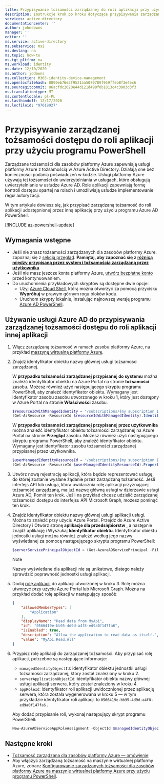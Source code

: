 ```yaml
---
title: Przypisywanie tożsamości zarządzanej do roli aplikacji przy użyciu programu PowerShell — Azure AD
description: Instrukcje krok po kroku dotyczące przypisywania zarządzanej tożsamości dostępu do roli innej aplikacji przy użyciu programu PowerShell.
services: active-directory
documentationcenter: ''
author: johndowns
manager: ''
editor: ''
ms.service: active-directory
ms.subservice: msi
ms.devlang: na
ms.topic: how-to
ms.tgt_pltfrm: na
ms.workload: identity
ms.date: 12/10/2020
ms.author: jodowns
ms.collection: M365-identity-device-management
ms.openlocfilehash: 8890eb76e3f9521aa5070789f969ffeb8f3e4ec6
ms.sourcegitcommit: 86acfdc2020e44d121d498f0b1013c4c3903d3f3
ms.translationtype: MT
ms.contentlocale: pl-PL
ms.lasthandoff: 12/17/2020
ms.locfileid: "97618927"
---
```

# <a name="assign-a-managed-identity-access-to-an-application-role-using-powershell"></a>Przypisywanie zarządzanej tożsamości dostępu do roli aplikacji przy użyciu programu PowerShell

Zarządzane tożsamości dla zasobów platformy Azure zapewniają usługi platformy Azure z tożsamością w Azure Active Directory. Działają one bez konieczności podania poświadczeń w kodzie. Usługi platformy Azure używają tej tożsamości do uwierzytelniania w usługach, które obsługują uwierzytelnianie w usłudze Azure AD. Role aplikacji zapewniają formę kontroli dostępu opartej na rolach i umożliwiają usłudze implementowanie reguł autoryzacji.

W tym artykule dowiesz się, jak przypisać zarządzaną tożsamość do roli aplikacji udostępnionej przez inną aplikację przy użyciu programu Azure AD PowerShell.

[!INCLUDE [az-powershell-update](../../../includes/updated-for-az.md)]

## <a name="prerequisites"></a>Wymagania wstępne

- Jeśli nie znasz tożsamości zarządzanych dla zasobów platformy Azure, zapoznaj się z [sekcją przegląd](overview.md). **Pamiętaj, aby zapoznać się z [różnicą między przypisaną przez system i tożsamością zarządzaną przez użytkownika](overview.md#managed-identity-types)**.
- Jeśli nie masz jeszcze konta platformy Azure, [utwórz bezpłatne konto](https://azure.microsoft.com/free/) przed kontynuowaniem.
- Do uruchomienia przykładowych skryptów są dostępne dwie opcje:
    - Użyj [Azure Cloud Shell](../../cloud-shell/overview.md), którą można otworzyć za pomocą przycisku **Wypróbuj** w prawym górnym rogu bloków kodu.
    - Uruchom skrypty lokalnie, instalując najnowszą wersję programu [Azure AD PowerShell](https://docs.microsoft.com/powershell/azure/active-directory/install-adv2).

## <a name="use-azure-ad-to-assign-a-managed-identity-access-to-another-applications-app-role"></a>Używanie usługi Azure AD do przypisywania zarządzanej tożsamości dostępu do roli aplikacji innej aplikacji

1. Włącz zarządzaną tożsamość w ramach zasobu platformy Azure, na przykład [maszynę wirtualną platformy Azure](qs-configure-powershell-windows-vm.md).

1. Znajdź identyfikator obiektu nazwy głównej usługi tożsamości zarządzanej.

   W **przypadku tożsamości zarządzanej przypisanej do systemu** można znaleźć identyfikator obiektu na Azure Portal na stronie **tożsamości** zasobu. Możesz również użyć następującego skryptu programu PowerShell, aby znaleźć identyfikator obiektu. Wymagany jest identyfikator zasobu zasobu utworzonego w kroku 1, który jest dostępny w Azure Portal na stronie **Właściwości** zasobu.

    ```powershell
    $resourceIdWithManagedIdentity = '/subscriptions/{my subscription ID}/resourceGroups/{my resource group name}/providers/Microsoft.Compute/virtualMachines/{my virtual machine name}'
    (Get-AzResource -ResourceId $resourceIdWithManagedIdentity).Identity.PrincipalId
    ```

    W **przypadku tożsamości zarządzanej przypisanej przez użytkownika** można znaleźć identyfikator obiektu tożsamości zarządzanej na Azure Portal na stronie **Przegląd** zasobu. Możesz również użyć następującego skryptu programu PowerShell, aby znaleźć identyfikator obiektu. Wymagany jest identyfikator zasobu tożsamości zarządzanej przypisanej przez użytkownika.

    ```powershell
    $userManagedIdentityResourceId = '/subscriptions/{my subscription ID}/resourceGroups/{my resource group name}/providers/Microsoft.ManagedIdentity/userAssignedIdentities/{my managed identity name}'
    (Get-AzResource -ResourceId $userManagedIdentityResourceId).Properties.PrincipalId
    ```

1. Utwórz nową rejestrację aplikacji, która będzie reprezentować usługę, do której zostanie wysłane żądanie przez zarządzaną tożsamość. Jeśli interfejs API lub usługa, która uwidacznia rolę aplikacji przyznającej tożsamość zarządzaną, ma już nazwę główną usługi w dzierżawie usługi Azure AD, Pomiń ten krok. Jeśli na przykład chcesz udzielić zarządzanej tożsamości dostępu do interfejsu API Microsoft Graph, możesz pominąć ten krok.

1. Znajdź identyfikator obiektu nazwy głównej usługi aplikacji usługi. Można to znaleźć przy użyciu Azure Portal. Przejdź do Azure Active Directory i Otwórz stronę **aplikacje dla przedsiębiorstw** , a następnie znajdź aplikację i Wyszukaj **Identyfikator obiektu**. Identyfikator obiektu jednostki usługi można również znaleźć według jego nazwy wyświetlanej za pomocą następującego skryptu programu PowerShell:

    ```powershell
    $serverServicePrincipalObjectId = (Get-AzureADServicePrincipal -Filter "DisplayName eq '$applicationName'").ObjectId
    ```

    > [!NOTE]
    > Nazwy wyświetlane dla aplikacji nie są unikatowe, dlatego należy sprawdzić poprawność jednostki usługi aplikacji.

1. Dodaj [rolę aplikacji](../develop/howto-add-app-roles-in-azure-ad-apps.md) do aplikacji utworzonej w kroku 3. Rolę można utworzyć przy użyciu Azure Portal lub Microsoft Graph. Można na przykład dodać rolę aplikacji w następujący sposób:

    ```json
    {
        "allowedMemberTypes": [
            "Application"
        ],
        "displayName": "Read data from MyApi",
        "id": "0566419e-bb95-4d9d-a4f8-ed9a0f147fa6",
        "isEnabled": true,
        "description": "Allow the application to read data as itself.",
        "value": "MyApi.Read.All"
    }
    ```

1. Przypisz rolę aplikacji do zarządzanej tożsamości. Aby przypisać rolę aplikacji, potrzebne są następujące informacje:
    * `managedIdentityObjectId`: identyfikator obiektu jednostki usługi tożsamości zarządzanej, który został znaleziony w kroku 2.
    * `serverApplicationObjectId`: identyfikator obiektu nazwy głównej usługi aplikacji serwera, który został znaleziony w kroku 4.
    * `appRoleId`: Identyfikator roli aplikacji uwidocznionej przez aplikację serwera, która została wygenerowana w kroku 5 — w tym przykładzie identyfikator roli aplikacji to `0566419e-bb95-4d9d-a4f8-ed9a0f147fa6` .
   
   Aby dodać przypisanie roli, wykonaj następujący skrypt programu PowerShell:

    ```powershell
    New-AzureADServiceAppRoleAssignment -ObjectId $managedIdentityObjectId -Id $appRoleId -PrincipalId $managedIdentityObjectId -ResourceId $serverApplicationObjectId
    ```

## <a name="next-steps"></a>Następne kroki

- [Tożsamość zarządzana dla zasobów platformy Azure — omówienie](overview.md)
- Aby włączyć zarządzaną tożsamość na maszynie wirtualnej platformy Azure, zobacz [Konfigurowanie zarządzanych tożsamości dla zasobów platformy Azure na maszynie wirtualnej platformy Azure przy użyciu programu PowerShell](qs-configure-powershell-windows-vm.md).
